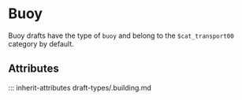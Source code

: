 # Buoy

Buoy drafts have the type of `buoy` and
belong to the `$cat_transport00` category by default.

## Attributes
::: inherit-attributes draft-types/.building.md
